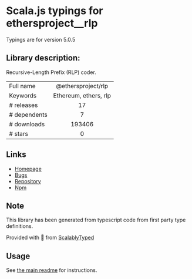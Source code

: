 
# Scala.js typings for ethersproject__rlp

Typings are for version 5.0.5

## Library description:
Recursive-Length Prefix (RLP) coder.

|                    |                 |
| ------------------ | :-------------: |
| Full name          | @ethersproject/rlp |
| Keywords           | Ethereum, ethers, rlp |
| # releases         | 17 |
| # dependents       | 7 |
| # downloads        | 193406 |
| # stars            | 0 |

## Links
- [Homepage](https://github.com/ethers-io/ethers.js#readme)
- [Bugs](https://github.com/ethers-io/ethers.js/issues)
- [Repository](https://github.com/ethers-io/ethers.js)
- [Npm](https://www.npmjs.com/package/%40ethersproject%2Frlp)
    


## Note
This library has been generated from typescript code from first party type definitions.

Provided with :purple_heart: from [ScalablyTyped](https://github.com/oyvindberg/ScalablyTyped)

## Usage
See [the main readme](../../readme.md) for instructions.


